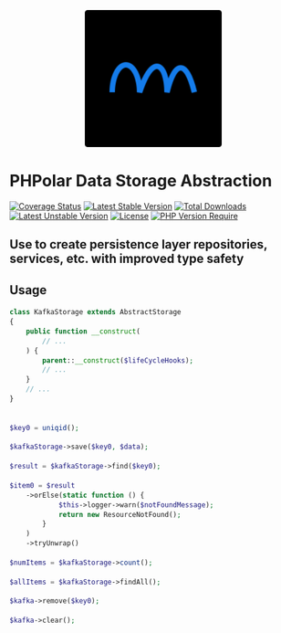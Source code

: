 <p align="center">
    <img width="240" src="./phpolar.svg" />
</p>

# PHPolar Data Storage Abstraction

[![Coverage Status](https://coveralls.io/repos/github/phpolar/storage/badge.svg)](https://coveralls.io/github/phpolar/storage) [![Latest Stable Version](http://poser.pugx.org/phpolar/storage/v)](https://packagist.org/packages/phpolar/storage) [![Total Downloads](http://poser.pugx.org/phpolar/storage/downloads)](https://packagist.org/packages/phpolar/storage) [![Latest Unstable Version](http://poser.pugx.org/phpolar/storage/v/unstable)](https://packagist.org/packages/phpolar/storage) [![License](http://poser.pugx.org/phpolar/storage/license)](https://packagist.org/packages/phpolar/storage) [![PHP Version Require](http://poser.pugx.org/phpolar/storage/require/php)](https://packagist.org/packages/phpolar/storage)

## Use to create persistence layer repositories, services, etc. with improved type safety

## Usage

```php
class KafkaStorage extends AbstractStorage
{
    public function __construct(
        // ...
    ) {
        parent::__construct($lifeCycleHooks);
        // ...
    }
    // ...
}


$key0 = uniqid();

$kafkaStorage->save($key0, $data);

$result = $kafkaStorage->find($key0);

$item0 = $result
    ->orElse(static function () {
            $this->logger->warn($notFoundMessage);
            return new ResourceNotFound();
        }
    )
    ->tryUnwrap()

$numItems = $kafkaStorage->count();

$allItems = $kafkaStorage->findAll();

$kafka->remove($key0);

$kafka->clear();

```
